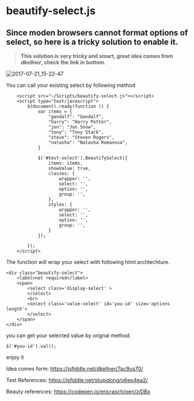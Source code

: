# beautify-select.js

## Since moden browsers cannot format options of select, so here is a tricky solution to enable it. 

>**This solution is very tricky and smart, great idea comes from *dkellner*, check the link in bottom.**

![2017-07-21_15-22-47](https://user-images.githubusercontent.com/25354610/28479160-36d57792-6e29-11e7-91a4-c3d2679b7a5f.png)

You can call your existing select by following method
```
    <script src="~/Scripts/beautify-select.js"></script>
    <script type="text/javascript">
        $(document).ready(function () {
            var items = {
                "gandalf": "Gandalf",
                "harry": "Harry Potter",
                "jon": "Jon Snow",
                "tony": "Tony Stark",
                "steve": "Steven Rogers",
                "natasha": "Natasha Romanova",
            }

            $('#test-select').BeautifySelect({
                items: items,
                showValue: true,
                classes: {
                    wrapper: '',
                    select: '',
                    option: '',
                    group: '',
                },
                styles: {
                    wrapper: '',
                    select: '',
                    option: '',
                    group: '',
                }
            });

        });
    </script>

```

The function will wrap your select with following html archtechture.
```
<div class="beautify-select">
    <label>not required</label>
    <span>
    	<select class='display-select' >
        </select>
        <br>
    	<select class='value-select' id='you-id' size='options length'>
    	</select>
    </span>
</div>
```


you can get your selected value by orignal method.
```
$('#you-id').val();
```

enjoy it

Idea comes form: https://jsfiddle.net/dkellner/7ac9us70/

Test References: https://jsfiddle.net/stupidong/o6ep4ea2/

Beauty references: https://codepen.io/ericrasch/pen/zjDBx
